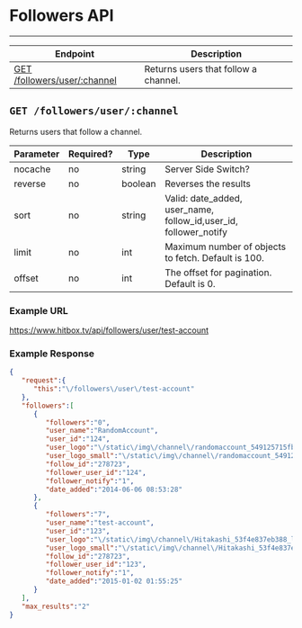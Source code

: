 # Followers API
***


| Endpoint | Description |
| ---- | --------------- |
| [GET /followers/user/:channel](/channel/followers.md#get-followersuserchannel) | Returns users that follow a channel. |

## `GET /followers/user/:channel`

Returns users that follow a channel.

| Parameter | Required? | Type | Description |
| --- | --- | --- | --- |
| nocache | no | string | Server Side Switch? |
| reverse | no | boolean | Reverses the results |
| sort | no | string | Valid: date_added, user_name, follow_id,user_id, follower_notify |
| limit | no | int | Maximum number of objects to fetch. Default is 100. |
| offset | no | int | The offset for pagination. Default is 0. |

### Example URL

https://www.hitbox.tv/api/followers/user/test-account

### Example Response 

```json
{
   "request":{
      "this":"\/followers\/user\/test-account"
   },
   "followers":[
      {
         "followers":"0",
         "user_name":"RandomAccount",
         "user_id":"124",
         "user_logo":"\/static\/img\/channel\/randomaccount_549125715fb44_large.png",
         "user_logo_small":"\/static\/img\/channel\/randomaccount_549125715fb44_small.png",
         "follow_id":"278723",
         "follower_user_id":"124",
         "follower_notify":"1",
         "date_added":"2014-06-06 08:53:28"
      },
      {
         "followers":"7",
         "user_name":"test-account",
         "user_id":"123",
         "user_logo":"\/static\/img\/channel\/Hitakashi_53f4e837eb388_large.png",
         "user_logo_small":"\/static\/img\/channel\/Hitakashi_53f4e837eb388_small.png",
         "follow_id":"278723",
         "follower_user_id":"123",
         "follower_notify":"1",
         "date_added":"2015-01-02 01:55:25"
      }
   ],
   "max_results":"2"
}
```
